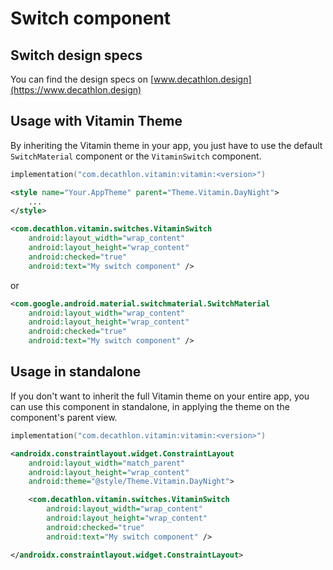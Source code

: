 # Switch component

## Switch design specs
You can find the design specs on [www.decathlon.design](https://www.decathlon.design)

## Usage with Vitamin Theme

By inheriting the Vitamin theme in your app, you just have to use the default `SwitchMaterial` component or the `VitaminSwitch` component. 

```kotlin
implementation("com.decathlon.vitamin:vitamin:<version>")
```

```xml
<style name="Your.AppTheme" parent="Theme.Vitamin.DayNight">
    ...
</style>
```

```xml
<com.decathlon.vitamin.switches.VitaminSwitch
    android:layout_width="wrap_content"
    android:layout_height="wrap_content"
    android:checked="true"
    android:text="My switch component" />
```

or 

```xml
<com.google.android.material.switchmaterial.SwitchMaterial
    android:layout_width="wrap_content"
    android:layout_height="wrap_content"
    android:checked="true"
    android:text="My switch component" />
```

## Usage in standalone

If you don't want to inherit the full Vitamin theme on your entire app, you can use this component
in standalone, in applying the theme on the component's parent view.

```kotlin
implementation("com.decathlon.vitamin:vitamin:<version>")
```

```xml
<androidx.constraintlayout.widget.ConstraintLayout
    android:layout_width="match_parent"
    android:layout_height="wrap_content"
    android:theme="@style/Theme.Vitamin.DayNight">

    <com.decathlon.vitamin.switches.VitaminSwitch
        android:layout_width="wrap_content"
        android:layout_height="wrap_content"
        android:checked="true"
        android:text="My switch component" />

</androidx.constraintlayout.widget.ConstraintLayout>
```